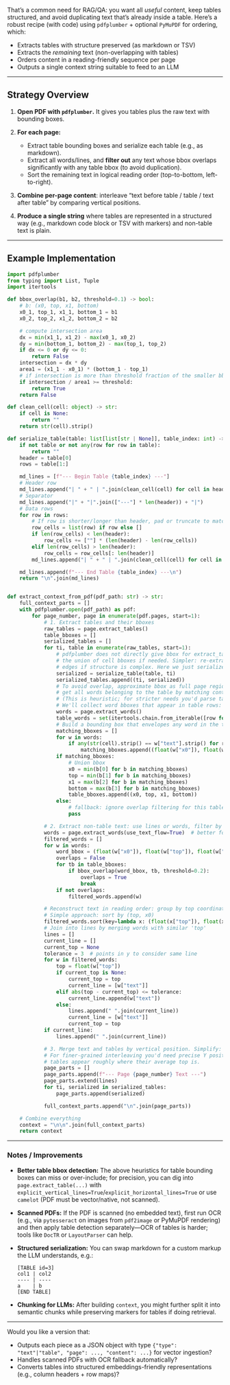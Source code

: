 That’s a common need for RAG/QA: you want all *useful* content, keep tables structured, and avoid duplicating text that’s already inside a table. Here’s a robust recipe (with code) using `pdfplumber` + optional `PyMuPDF` for ordering, which:

* Extracts tables with structure preserved (as markdown or TSV)
* Extracts the *remaining* text (non-overlapping with tables)
* Orders content in a reading-friendly sequence per page
* Outputs a single context string suitable to feed to an LLM

---

## Strategy Overview

1. **Open PDF with `pdfplumber`.** It gives you tables plus the raw text with bounding boxes.
2. **For each page:**

   * Extract table bounding boxes and serialize each table (e.g., as markdown).
   * Extract all words/lines, and **filter out** any text whose bbox overlaps significantly with any table bbox (to avoid duplication).
   * Sort the remaining text in logical reading order (top-to-bottom, left-to-right).
3. **Combine per-page content**: interleave “text before table / table / text after table” by comparing vertical positions.
4. **Produce a single string** where tables are represented in a structured way (e.g., markdown code block or TSV with markers) and non-table text is plain.

---

## Example Implementation

```python
import pdfplumber
from typing import List, Tuple
import itertools

def bbox_overlap(b1, b2, threshold=0.1) -> bool:
    # b: (x0, top, x1, bottom)
    x0_1, top_1, x1_1, bottom_1 = b1
    x0_2, top_2, x1_2, bottom_2 = b2

    # compute intersection area
    dx = min(x1_1, x1_2) - max(x0_1, x0_2)
    dy = min(bottom_1, bottom_2) - max(top_1, top_2)
    if dx <= 0 or dy <= 0:
        return False
    intersection = dx * dy
    area1 = (x1_1 - x0_1) * (bottom_1 - top_1)
    # if intersection is more than threshold fraction of the smaller bbox, consider overlap
    if intersection / area1 >= threshold:
        return True
    return False

def clean_cell(cell: object) -> str:
    if cell is None:
        return ""
    return str(cell).strip()

def serialize_table(table: list[list[str | None]], table_index: int) -> str:
    if not table or not any(row for row in table):
        return ""
    header = table[0]
    rows = table[1:]

    md_lines = [f"--- Begin Table {table_index} ---"]
    # Header row
    md_lines.append("| " + " | ".join(clean_cell(cell) for cell in header) + " |")
    # Separator
    md_lines.append("|" + "|".join(["---"] * len(header)) + "|")
    # Data rows
    for row in rows:
        # If row is shorter/longer than header, pad or truncate to match
        row_cells = list(row) if row else []
        if len(row_cells) < len(header):
            row_cells += [""] * (len(header) - len(row_cells))
        elif len(row_cells) > len(header):
            row_cells = row_cells[: len(header)]
        md_lines.append("| " + " | ".join(clean_cell(cell) for cell in row_cells) + " |")

    md_lines.append(f"--- End Table {table_index} ---\n")
    return "\n".join(md_lines)


def extract_context_from_pdf(pdf_path: str) -> str:
    full_context_parts = []
    with pdfplumber.open(pdf_path) as pdf:
        for page_number, page in enumerate(pdf.pages, start=1):
            # 1. Extract tables and their bboxes
            raw_tables = page.extract_tables()
            table_bboxes = []
            serialized_tables = []
            for ti, table in enumerate(raw_tables, start=1):
                # pdfplumber does not directly give bbox for extract_tables; approximate by detecting
                # the union of cell bboxes if needed. Simpler: re-extract via extract_table with
                # edges if structure is complex. Here we just serialize.
                serialized = serialize_table(table, ti)
                serialized_tables.append((ti, serialized))
                # To avoid overlap, approximate bbox as full page region of where table text appears:
                # get all words belonging to the table by matching content
                # (This is heuristic; for stricter needs you'd parse table's cell bounding boxes)
                # We'll collect word bboxes that appear in table rows:
                words = page.extract_words()
                table_words = set(itertools.chain.from_iterable([row for row in table if row]))
                # Build a bounding box that envelopes any word in the table
                matching_bboxes = []
                for w in words:
                    if any(str(cell).strip() == w["text"].strip() for row in table for cell in row if cell):
                        matching_bboxes.append((float(w["x0"]), float(w["top"]), float(w["x1"]), float(w["bottom"])))
                if matching_bboxes:
                    # Union bbox
                    x0 = min(b[0] for b in matching_bboxes)
                    top = min(b[1] for b in matching_bboxes)
                    x1 = max(b[2] for b in matching_bboxes)
                    bottom = max(b[3] for b in matching_bboxes)
                    table_bboxes.append((x0, top, x1, bottom))
                else:
                    # fallback: ignore overlap filtering for this table
                    pass

            # 2. Extract non-table text: use lines or words, filter by overlap
            words = page.extract_words(use_text_flow=True)  # better for reading order
            filtered_words = []
            for w in words:
                word_bbox = (float(w["x0"]), float(w["top"]), float(w["x1"]), float(w["bottom"]))
                overlaps = False
                for tb in table_bboxes:
                    if bbox_overlap(word_bbox, tb, threshold=0.2):
                        overlaps = True
                        break
                if not overlaps:
                    filtered_words.append(w)

            # Reconstruct text in reading order: group by top coordinate with a tolerance
            # Simple approach: sort by (top, x0)
            filtered_words.sort(key=lambda x: (float(x["top"]), float(x["x0"])))
            # Join into lines by merging words with similar 'top'
            lines = []
            current_line = []
            current_top = None
            tolerance = 3  # points in y to consider same line
            for w in filtered_words:
                top = float(w["top"])
                if current_top is None:
                    current_top = top
                    current_line = [w["text"]]
                elif abs(top - current_top) <= tolerance:
                    current_line.append(w["text"])
                else:
                    lines.append(" ".join(current_line))
                    current_line = [w["text"]]
                    current_top = top
            if current_line:
                lines.append(" ".join(current_line))

            # 3. Merge text and tables by vertical position. Simplify: put all text first, then tables.
            # For finer-grained interleaving you'd need precise Y positions of each table; here we assume
            # tables appear roughly where their average top is.
            page_parts = []
            page_parts.append(f"--- Page {page_number} Text ---")
            page_parts.extend(lines)
            for ti, serialized in serialized_tables:
                page_parts.append(serialized)

            full_context_parts.append("\n".join(page_parts))

    # Combine everything
    context = "\n\n".join(full_context_parts)
    return context
```

---

### Notes / Improvements

* **Better table bbox detection:** The above heuristics for table bounding boxes can miss or over-include; for precision, you can dig into `page.extract_table(...)` with `explicit_vertical_lines=True`/`explicit_horizontal_lines=True` or use `camelot` (PDF must be vector/native, not scanned).

* **Scanned PDFs:** If the PDF is scanned (no embedded text), first run OCR (e.g., via `pytesseract` on images from `pdf2image` or PyMuPDF rendering) and then apply table detection separately—OCR of tables is harder; tools like `DocTR` or `LayoutParser` can help.

* **Structured serialization:** You can swap markdown for a custom markup the LLM understands, e.g.:

  ```
  [TABLE id=3]
  col1 | col2
  ---- | ----
  a    | b
  [END TABLE]
  ```

* **Chunking for LLMs:** After building `context`, you might further split it into semantic chunks while preserving markers for tables if doing retrieval.

---

Would you like a version that:

* Outputs each piece as a JSON object with type `{"type": "text"|"table", "page": ..., "content": ...}` for vector ingestion?
* Handles scanned PDFs with OCR fallback automatically?
* Converts tables into structured embeddings-friendly representations (e.g., column headers + row maps)?
